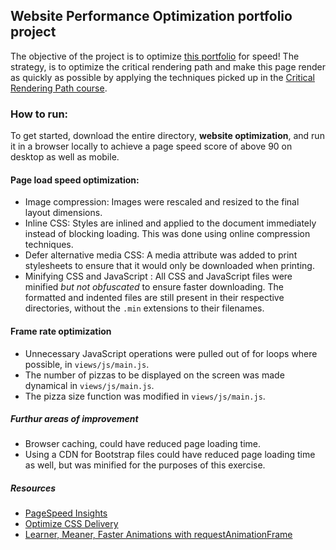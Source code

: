 ## Website Performance Optimization portfolio project

The objective of the project is to optimize [this portfolio](https://github.com/udacity/frontend-nanodegree-mobile-portfolio) for speed! The strategy, is to optimize the critical rendering path and make this page render as quickly as possible by applying the techniques picked up in the [Critical Rendering Path course](https://www.udacity.com/course/ud884).

### How to run:

To get started, download the entire directory, **website optimization**, and run it in a browser locally to achieve a page speed score of above 90 on desktop as well as mobile.

#### Page load speed optimization:

* Image compression: Images were rescaled and resized to the final layout dimensions.
* Inline CSS: Styles are inlined and applied to the document immediately instead
 of blocking loading. This was done using online compression techniques.
* Defer alternative media CSS: A media attribute was added to print stylesheets
 to ensure that it would only be downloaded when printing.
* Minifying CSS and JavaScript : All CSS and JavaScript files were minified
 _but not obfuscated_ to ensure faster downloading. The formatted and indented
 files are still present in their respective directories, without the
 `.min` extensions to their filenames.

#### Frame rate optimization

* Unnecessary JavaScript operations were pulled out of for loops where possible,
 in `views/js/main.js`.
* The number of pizzas to be displayed on the screen was made dynamical in `views/js/main.js`.
* The pizza size function was modified in `views/js/main.js`.

##### Furthur areas of improvement

* Browser caching, could have reduced page loading time.
* Using a CDN for Bootstrap files could have reduced page loading time as well,
 but was minified for the purposes of this exercise.

##### Resources

* [PageSpeed Insights](https://developers.google.com/speed/pagespeed/insights/)
* [Optimize CSS Delivery](https://developers.google.com/speed/docs/insights/OptimizeCSSDelivery)
* [Learner, Meaner, Faster Animations with requestAnimationFrame](https://www.html5rocks.com/en/tutorials/speed/animations/)
